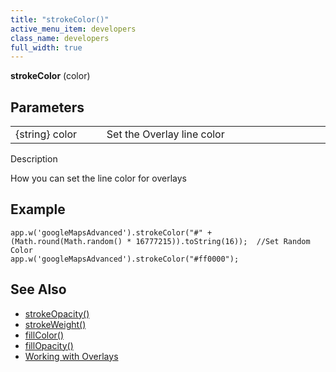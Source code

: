 ```yaml
---
title: "strokeColor()"
active_menu_item: developers
class_name: developers
full_width: true
---
```



**strokeColor** (color)

## Parameters

<table>
<tr>
<td width="169">
{string} color

</td>
<td width="17">

</td>
<td width="694">
Set the Overlay line color

</td>
</tr>
</table>

Description

How you can set the line color for overlays

## Example

     
    app.w('googleMapsAdvanced').strokeColor("#" + (Math.round(Math.random() * 16777215)).toString(16));  //Set Random Color
    app.w('googleMapsAdvanced').strokeColor("#ff0000");
     
     
   

## See Also

 - [strokeOpacity()](/developers/documentation/scripting-apis/client-api/widget-object-functions/advanced-maps/strokeopacity)
 - [strokeWeight()](/developers/documentation/scripting-apis/client-api/widget-object-functions/advanced-maps/strokeweight)
 - [fillColor()](/developers/documentation/scripting-apis/client-api/widget-object-functions/advanced-maps/fillcolor)
 - [fillOpacity()](/developers/documentation/scripting-apis/client-api/widget-object-functions/advanced-maps/fillopacity)
 - [Working with Overlays](/developers/documentation/product-guide/advanced-important-widgets/google-v3-maps-widget/working-with-overlays/)

